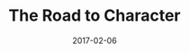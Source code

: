 ---
date: 2017-02-06
dateYear: 2017
isbn: 9780679645030
title: The Road to Character
description: "In The Social Animal, he explored the neuroscience of human connection and how we can flourish together. Now, in The Road to Character, he focuses on the deeper values that should inform our lives. Looking to some of the world’s greatest thinkers and inspiring leaders, Brooks explores how, through internal struggle and a sense of their own limitations, they have built a strong inner character. Labor activist Frances Perkins understood the need to suppress parts of herself so that she could be an instrument in a larger cause. Dwight Eisenhower organized his life not around impulsive self-expression but considered self-restraint. Dorothy Day, a devout Catholic convert and champion of the poor, learned as a young woman the vocabulary of simplicity and surrender. Civil rights pioneers A. Philip Randolph and Bayard Rustin learned reticence and the logic of self-discipline, the need to distrust oneself even while waging a noble crusade. Blending psychology, politics, spirituality, and confessional, The Road to Character provides an opportunity for us to rethink our priorities, and strive to build rich inner lives marked by humility and moral depth. 'Joy,' David Brooks writes, 'is a byproduct experienced by people who are aiming for something else. But it comes.'"
cover: cover-the-road-to-character.jpeg
coverGoogle: https://books.google.com/books/content?id=PBedBAAAQBAJ&printsec=frontcover&img=1&zoom=1&edge=curl&source=gbs_api
pageCount: 320
authors: David Brooks
publishers: Random House
published: 2015-04-14
publishedYear: 2015
shelves:
- non-fiction
portfolioFeature: true
---